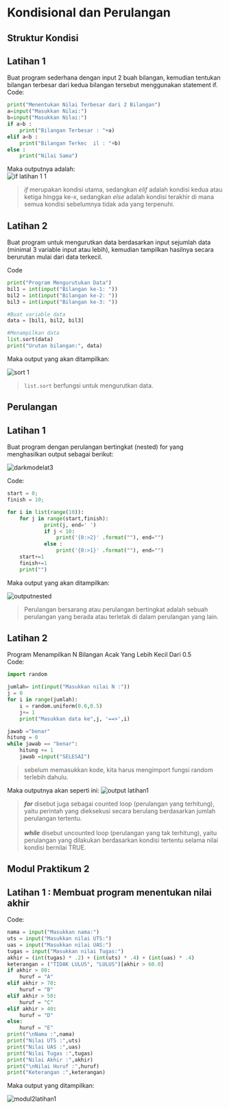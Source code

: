# Kondisional dan Perulangan
## **Struktur Kondisi**
## Latihan 1
Buat program sederhana dengan input 2 buah bilangan, kemudian tentukan bilangan terbesar dari kedua bilangan tersebut menggunakan statement if.
Code:
```python
print("Menentukan Nilai Terbesar dari 2 Bilangan")
a=input("Masukkan Nilai:")
b=input("Masukkan Nilai:")
if a>b :
    print("Bilangan Terbesar : "+a)
elif a<b :
    print("Bilangan Terkec  il : "+b)
else :
    print("Nilai Sama")
```
Maka outputnya adalah: 
\
![if latihan 1 1](https://user-images.githubusercontent.com/116176746/202186022-54542051-649b-4ec1-a56c-73c1d015a1f5.png)

>*if* merupakan kondisi utama, sedangkan *elif* adalah kondisi kedua atau ketiga hingga ke-x, sedangkan *else* adalah kondisi terakhir di mana semua kondisi sebelumnya tidak ada yang terpenuhi.


## Latihan 2
Buat program untuk mengurutkan data berdasarkan input sejumlah data (minimal 3 variable input atau lebih), kemudian tampilkan
hasilnya secara berurutan mulai dari data terkecil.

Code
```python
print("Program Mengurutukan Data")
bil1 = int(input("Bilangan ke-1: "))
bil2 = int(input("Bilangan ke-2: "))
bil3 = int(input("Bilangan ke-3: "))

#Buat variable data
data = [bil1, bil2, bil3]

#Menampilkan data
list.sort(data)
print("Urutan bilangan:", data)
```


Maka output yang akan ditampilkan:

![sort 1](https://user-images.githubusercontent.com/116176746/202194829-bee29cb8-9e53-4fe8-a11c-d934e505b068.png)
> `list.sort` berfungsi untuk mengurutkan data. 

## **Perulangan**
## Latihan 1
Buat program dengan perulangan bertingkat (nested) for yang
menghasilkan output sebagai berikut:

![darkmodelat3](https://user-images.githubusercontent.com/116176746/202855701-3d0c3631-a022-4f51-84c3-b4556fa11e9a.png)


Code:

```python
start = 0;
finish = 10;

for i in list(range(10)):
    for j in range(start,finish):
            print(j, end=' ')
            if j < 10:
                print('{0:>2}' .format(""), end="")
            else :
                print('{0:>1}' .format(""), end="")
    start+=1
    finish+=1
    print("")
```
Maka output yang akan ditampilkan:

![outputnested](https://user-images.githubusercontent.com/116176746/202856480-0d336411-6612-4d85-a5ac-4ba0413ecfc8.png)

>Perulangan bersarang atau perulangan bertingkat adalah sebuah perulangan yang berada atau terletak di dalam perulangan yang lain.

## Latihan 2
Program Menampilkan N Bilangan Acak Yang Lebih Kecil Dari 0.5
\
Code:
```python   
import random

jumlah= int(input("Masukkan nilai N :"))
j = 0
for i in range(jumlah):
    i = random.uniform(0.0,0.5)
    j+= 1
    print("Masukkan data ke",j, '==>',i)

jawab ="benar"
hitung = 0
while jawab == "benar":
    hitung += 1
    jawab =input("SELESAI")
```
> sebelum memasukkan kode, kita harus mengimport fungsi random terlebih dahulu.

Maka outputnya akan seperti ini: 
![output latihan1](https://user-images.githubusercontent.com/116176746/200994857-5e393f83-642d-4b55-9079-56d33747f5aa.png)

>**_for_** disebut juga sebagai counted loop (perulangan yang terhitung), yaitu
perintah yang dieksekusi secara berulang berdasarkan jumlah perulangan tertentu.
\
\
*__while__* disebut uncounted loop (perulangan yang tak terhitung), yaitu perulangan
yang dilakukan berdasarkan kondisi tertentu selama nilai kondisi bernilai TRUE.

## **Modul Praktikum 2**
## Latihan 1 : Membuat program menentukan nilai akhir

Code:
```python
nama = input("Masukkan nama:")
uts = input("Masukkan nilai UTS:")
uas = input("Masukkan nilai UAS:")
tugas = input("Masukkan nilai Tugas:")
akhir = (int(tugas) * .2) + (int(uts) * .4) + (int(uas) * .4)
keterangan = ("TIDAK LULUS", "LULUS")[akhir > 60.0]
if akhir > 80:
    huruf = "A"
elif akhir > 70:
    huruf = "B"
elif akhir > 50:
    huruf = "C"
elif akhir > 40:
    huruf = "D"
else:
    huruf = "E"
print("\nNama :",nama)
print("Nilai UTS :",uts)
print("Nilai UAS :",uas)
print("Nilai Tugas :",tugas)
print("Nilai Akhir :",akhir)
print("\nNilai Huruf :",huruf)
print("Keterangan :",keterangan)
```

Maka output yang ditampilkan:

![modul2latihan1](https://user-images.githubusercontent.com/116176746/203676195-b01f871b-b82e-40e5-9680-c2a1caef760b.png)
